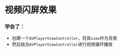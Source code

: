 #  视频闪屏效果

### 学会了：

- 创建一个`AVPlayerViewController`，将其`view`作为背景
- 然后结合`AVPlayerViewController`进行视频循环播放

